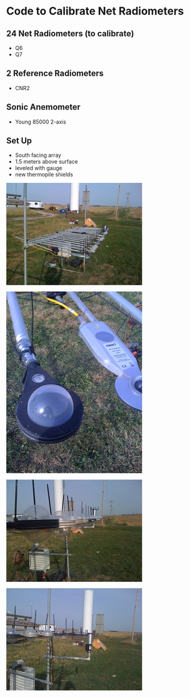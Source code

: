 Code to Calibrate Net Radiometers
=========================

24 Net Radiometers (to calibrate)
------------------
* Q6
* Q7

2 Reference Radiometers
------------------
* CNR2 

Sonic Anemometer
------------------
* Young 85000 2-axis

Set Up
------
* South facing array
* 1.5 meters above surface
* leveled with gauge
* new thermopile shields

![Source](http://github.com/bullfight/RNcal/raw/master/images/rn.JPG "Calibration Setup")

![Source](http://github.com/bullfight/RNcal/raw/master/images/rn1.JPG "Q7 and CNR2 Net Radiometer")

![Source](http://github.com/bullfight/RNcal/raw/master/images/rn2.JPG "net radiometers in plane")

![Source](http://github.com/bullfight/RNcal/raw/master/images/rn3.JPG "inclusion of 2-axis sonic anemometer")